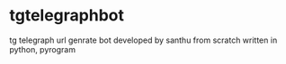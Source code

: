 # tgtelegraphbot
tg telegraph url genrate bot developed by santhu from scratch written in python, pyrogram

